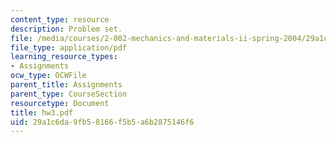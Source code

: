 ```yaml
---
content_type: resource
description: Problem set.
file: /media/courses/2-002-mechanics-and-materials-ii-spring-2004/29a1c6da9fb58166f5b5a6b2875146f6_hw3.pdf
file_type: application/pdf
learning_resource_types:
- Assignments
ocw_type: OCWFile
parent_title: Assignments
parent_type: CourseSection
resourcetype: Document
title: hw3.pdf
uid: 29a1c6da-9fb5-8166-f5b5-a6b2875146f6
---
```

